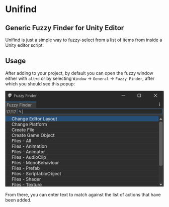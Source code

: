 
# Unifind
 
## Generic Fuzzy Finder for Unity Editor

Unifind is just a simple way to fuzzy-select from a list of items from inside a Unity editor script.

Usage
---

After adding to your project, by default you can open the fuzzy window either with `alt+d` or by selecting `Window` -> `General` -> `Fuzzy Finder`, after which you should see this popup:

<img src="screenshot.png?raw=true" alt="Unifind Screenshot"/>

From there, you can enter text to match against the list of actions that have been added.

